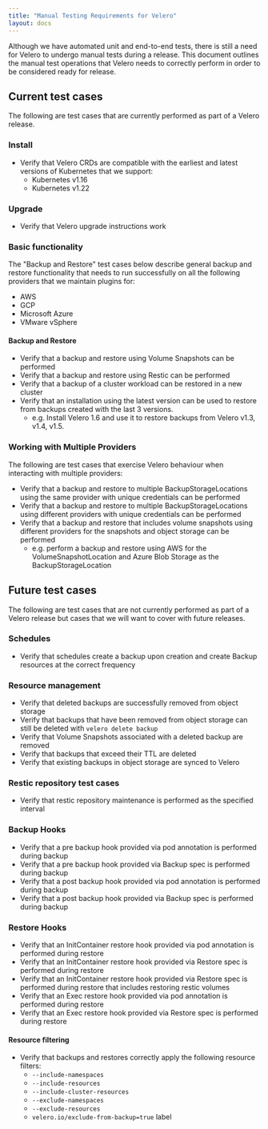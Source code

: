 ```yaml
---
title: "Manual Testing Requirements for Velero"
layout: docs
---
```


Although we have automated unit and end-to-end tests, there is still a need for Velero to undergo manual tests during a release.
This document outlines the manual test operations that Velero needs to correctly perform in order to be considered ready for release.

## Current test cases

The following are test cases that are currently performed as part of a Velero release.

### Install

- Verify that Velero CRDs are compatible with the earliest and latest versions of Kubernetes that we support:
  - Kubernetes v1.16
  - Kubernetes v1.22

### Upgrade

- Verify that Velero upgrade instructions work

### Basic functionality

The "Backup and Restore" test cases below describe general backup and restore functionality that needs to run successfully on all the following providers that we maintain plugins for:
- AWS
- GCP
- Microsoft Azure
- VMware vSphere

#### Backup and Restore

- Verify that a backup and restore using Volume Snapshots can be performed
- Verify that a backup and restore using Restic can be performed
- Verify that a backup of a cluster workload can be restored in a new cluster
- Verify that an installation using the latest version can be used to restore from backups created with the last 3 versions.
  - e.g. Install Velero 1.6 and use it to restore backups from Velero v1.3, v1.4, v1.5.

### Working with Multiple Providers

The following are test cases that exercise Velero behaviour when interacting with multiple providers:

- Verify that a backup and restore to multiple BackupStorageLocations using the same provider with unique credentials can be performed
- Verify that a backup and restore to multiple BackupStorageLocations using different providers with unique credentials can be performed
- Verify that a backup and restore that includes volume snapshots using different providers for the snapshots and object storage can be performed
  - e.g. perform a backup and restore using AWS for the VolumeSnapshotLocation and Azure Blob Storage as the BackupStorageLocation

## Future test cases

The following are test cases that are not currently performed as part of a Velero release but cases that we will want to cover with future releases.

### Schedules

- Verify that schedules create a backup upon creation and create Backup resources at the correct frequency

### Resource management

- Verify that deleted backups are successfully removed from object storage
- Verify that backups that have been removed from object storage can still be deleted with `velero delete backup`
- Verify that Volume Snapshots associated with a deleted backup are removed
- Verify that backups that exceed their TTL are deleted
- Verify that existing backups in object storage are synced to Velero

### Restic repository test cases

- Verify that restic repository maintenance is performed as the specified interval

### Backup Hooks

- Verify that a pre backup hook provided via pod annotation is performed during backup
- Verify that a pre backup hook provided via Backup spec is performed during backup
- Verify that a post backup hook provided via pod annotation is performed during backup
- Verify that a post backup hook provided via Backup spec is performed during backup

### Restore Hooks

- Verify that an InitContainer restore hook provided via pod annotation is performed during restore
- Verify that an InitContainer restore hook provided via Restore spec is performed during restore
- Verify that an InitContainer restore hook provided via Restore spec is performed during restore that includes restoring restic volumes
- Verify that an Exec restore hook provided via pod annotation is performed during restore
- Verify that an Exec restore hook provided via Restore spec is performed during restore


#### Resource filtering

- Verify that backups and restores correctly apply the following resource filters:
  - `--include-namespaces`
  - `--include-resources`
  - `--include-cluster-resources`
  - `--exclude-namespaces`
  - `--exclude-resources`
  - `velero.io/exclude-from-backup=true` label
